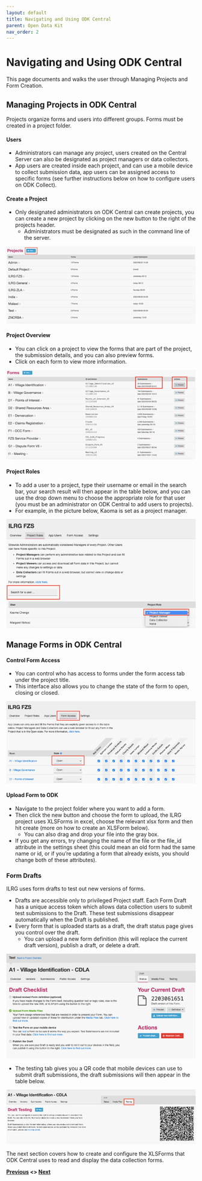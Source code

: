 ```yaml
---
layout: default
title: Navigating and Using ODK Central
parent: Open Data Kit
nav_order: 2
---
```

# Navigating and Using ODK Central
This page documents and walks the user through Managing Projects and Form Creation.

## Managing Projects in ODK Central
Projects organize forms and users into different groups. Forms must be created in a project folder.

#### **Users**
- Administrators can manage any project, users created on the Central Server can also be designated as project managers or data collectors.
- App users are created inside each project, and can use a mobile device to collect submission data, app users can be assigned access to specific forms (see further instructions below on how to configure users on ODK Collect).

#### **Create a Project**
- Only designated administrators on ODK Central can create projects, you can create a new project by clicking on the new button to the right of the projects header.
    - Administrators must be designated as such in the command line of the server.

![UsingODKOne](ODKAssets/UsingODKOne.png)
#### **Project Overview**
- You can click on a project to view the forms that are part of the project, the submission details, and you can also preview forms.
- Click on each form to view more information.

![UsingODKTwo](ODKAssets/UsingODKTwo.png)
#### **Project Roles**
- To add a user to a project, type their username or email in the search bar, your search result will then appear in the table below, and you can use the drop down menu to choose the appropriate role for that user (you must be an administrator on ODK Central to add users to projects).
- For example, in the picture below, Kaoma is set as a project manager.

![UsingODKThree](ODKAssets/UsingODKThree.png)

## Manage Forms in ODK Central
#### **Control Form Access**
- You can control who has access to forms under the form access tab under the project title.
- This interface also allows you to change the state of the form to open, closing or closed.

![UsingODKFour](ODKAssets/UsingODKFour.png)
#### **Upload Form to ODK**
- Navigate to the project folder where you want to add a form.
- Then click the new button and choose the form to upload, the ILRG project uses XLSForms in excel, choose the relevant xlsx form and then hit create (more on how to create an XLSForm below).
    - You can also drag and drop your file into the gray box.
- If you get any errors, try changing the name of the file or the file_id attribute in the settings sheet (this could mean an old form had the same name or id, or if you’re updating a form that already exists, you should change both of these attributes).

### Form Drafts
ILRG uses form drafts to test out new versions of forms.
- Drafts are accessible only to privileged Project staff. Each Form Draft has a unique access token which allows data collection users to submit test submissions to the Draft. These test submissions disappear automatically when the Draft is published.
- Every form that is uploaded starts as a draft, the draft status page gives you control over the draft.
    - You can upload a new form definition (this will replace the current draft version), publish a draft, or delete a draft.

![UsingODKFive](ODKAssets/UsingODKFive.png)
- The testing tab gives you a QR code that mobile devices can use to submit draft submissions, the draft submissions will then appear in the table below.

![UsingODKSix](ODKAssets/UsingODKSix.png)

The next section covers how to create and configure the XLSForms that ODK Central uses to read and display the data collection forms. 

**[Previous](Adding_Users.html) <> [Next](XLSForms.html)**
